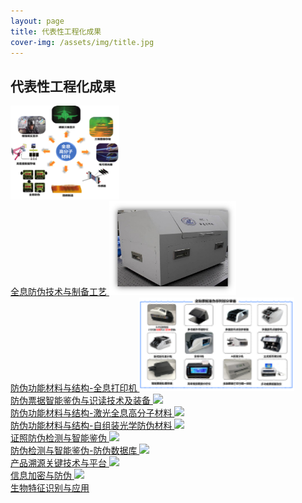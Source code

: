 ```yaml
---
layout: page
title: 代表性工程化成果
cover-img: /assets/img/title.jpg
---
```

<!--
 * @Author: Conghao Wong
 * @Date: 2023-03-14 11:04:08
 * @LastEditors: Conghao Wong
 * @LastEditTime: 2023-03-22 09:35:15
 * @Description: file contentage
 * @Github: https://cocoon2wong.github.io
 * Copyright 2023 Conghao Wong, All Rights Reserved.
-->

<link rel="stylesheet" type="text/css" href="/assets/css/user.css">

## 代表性工程化成果

<p></p>

<div class="t_grid_industry">
    <a class="btn btn-info btn-lg get-started-btn btn_dark" href="/industry/index">
        <img style="height: 150px;" src="/assets/img/team/l1.png">
        <br>全息防伪技术与制备工艺
    </a>
    <a class="btn btn-info btn-lg get-started-btn btn_dark" href="/industry/3-2">
        <img style="height: 150px;" src="/assets/img/industry/3/2-4.jpg">
        <br>防伪功能材料与结构-全息打印机
    </a>
    <a class="btn btn-info btn-lg get-started-btn btn_dark" href="/industry/2">
        <img style="height: 150px;" src="/assets/img/team/l6.png">
        <br>防伪票据智能鉴伪与识读技术及装备
    </a>
    <a class="btn btn-info btn-lg get-started-btn btn_dark" href="/industry/3-1">
        <img style="height: 150px;" src="/assets/img/logo.png">
        <br>防伪功能材料与结构-激光全息高分子材料
    </a>
    <a class="btn btn-info btn-lg get-started-btn btn_dark" href="/industry/3-3">
        <img style="height: 150px;" src="/assets/img/logo.png">
        <br>防伪功能材料与结构-自组装光学防伪材料
    </a>
    <a class="btn btn-info btn-lg get-started-btn btn_dark" href="/industry/1">
        <img style="height: 150px;" src="/assets/img/logo.png">
        <br>证照防伪检测与智能鉴伪
    </a>
    <a class="btn btn-info btn-lg get-started-btn btn_dark" href="/industry/2-2">
        <img style="height: 150px;" src="/assets/img/logo.png">
        <br>防伪检测与智能鉴伪-防伪数据库
    </a>
    <a class="btn btn-info btn-lg get-started-btn btn_dark" href="/industry/6">
        <img style="height: 150px;" src="/assets/img/logo.png">
        <br>产品溯源关键技术与平台
    </a>
    <a class="btn btn-info btn-lg get-started-btn btn_dark" href="/industry/5">
        <img style="height: 150px;" src="/assets/img/logo.png">
        <br>信息加密与防伪
    </a>
    <a class="btn btn-info btn-lg get-started-btn btn_dark" href="/industry/4">
        <img style="height: 150px;" src="/assets/img/logo.png">
        <br>生物特征识别与应用
    </a>
</div>

